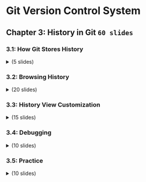 # Git Version Control System

## Chapter 3: History in Git `60 slides`

### 3.1: How Git Stores History

<details>
    <summary>(5 slides)</summary>
    <br>
<img src="slides/001.png">
<img src="slides/002.png">
<img src="slides/003.png">
<img src="slides/004.png">
<img src="slides/005.png">
<img src="slides/006.png">
</details>

### 3.2: Browsing History

<details>
    <summary>(20 slides)</summary>
    <br>
<img src="slides/007.png">
<img src="slides/008.png">
<img src="slides/009.png">
<img src="slides/010.png">
<img src="slides/011.png">
<img src="slides/012.png">
<img src="slides/013.png">
<img src="slides/014.png">
<img src="slides/015.png">
<img src="slides/016.png">
<img src="slides/017.png">
<img src="slides/018.png">
<img src="slides/019.png">
<img src="slides/020.png">
<img src="slides/021.png">
<img src="slides/022.png">
<img src="slides/023.png">
<img src="slides/024.png">
<img src="slides/025.png">
<img src="slides/026.png">
<img src="slides/027.png">
<img src="slides/028.png">
<img src="slides/029.png">
</details>

### 3.3: History View Customization

<details>
    <summary>(15 slides)</summary>
    <br>
<img src="slides/030.png">
<img src="slides/031.png">
<img src="slides/032.png">
<img src="slides/033.png">
<img src="slides/034.png">
<img src="slides/035.png">
<img src="slides/036.png">
<img src="slides/037.png">
<img src="slides/038.png">
<img src="slides/039.png">
<img src="slides/040.png">
<img src="slides/041.png">
<img src="slides/042.png">
<img src="slides/043.png">
</details>

### 3.4: Debugging

<details>
    <summary>(10 slides)</summary>
    <br>
<img src="slides/044.png">
<img src="slides/045.png">
<img src="slides/046.png">
<img src="slides/047.png">
<img src="slides/048.png">
<img src="slides/049.png">
<img src="slides/050.png">
<img src="slides/051.png">
</details>

### 3.5: Practice

<details>
    <summary>(10 slides)</summary>
    <br>
<img src="slides/052.png">
<img src="slides/053.png">
<img src="slides/054.png">
<img src="slides/055.png">
<img src="slides/056.png">
<img src="slides/057.png">
<img src="slides/058.png">
<img src="slides/059.png">
<img src="slides/060.png">
</details>
